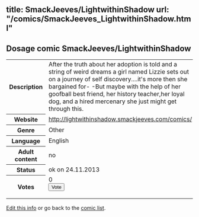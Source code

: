 title: SmackJeeves/LightwithinShadow
url: "/comics/SmackJeeves_LightwithinShadow.html"
---
Dosage comic SmackJeeves/LightwithinShadow
-----------------------------------------

<p id="msg"></p>
<script type="text/javascript">
if (window.location.search === '?edit_info_mail=sent_ok') {
  var elem = document.getElementById("msg");
  elem.innerHTML = 'Edited information sucessfully sent for review, which is usually done daily. Thanks!';
  elem.className = 'ok';
}
</script>
<table class="comicinfo">
<tr>
<th>Description</th><td>After the truth about her adoption is told and a string of weird dreams a girl named Lizzie sets out on a journey of self discovery....it's more then she bargained for- -But maybe with the help of her goofball best friend, her history teacher,her loyal dog, and a hired mercenary she just might get through this.</td>
</tr>
<tr>
<th>Website</th><td><a href="http://lightwithinshadow.smackjeeves.com/comics/">http://lightwithinshadow.smackjeeves.com/comics/</a></td>
</tr>
<tr>
<th>Genre</th><td>Other</td>
</tr>
<tr>
<th>Language</th><td>English</td>
</tr>
<tr>
<th>Adult content</th><td>no</td>
</tr>
<tr>
<th>Status</th><td>ok on 24.11.2013</td>
</tr>
<tr>
<th>Votes</th><td>0
<form action="http://gaecounter.appspot.com/count/" method="POST">
<input name="name" type="hidden" value="SmackJeeves_LightwithinShadow"/>
<input name="uid" type="hidden" id="voteuid" value=""/>
<input type="submit" value="Vote"/>
</form>
</td>
</tr>
</table>
<script type="text/javascript">
var ua = navigator.userAgent;
document.getElementById("voteuid").value = ua.replace(/[^a-zA-Z0-9\._:]/g , "_");;
</script>

[Edit this info](SmackJeeves_LightwithinShadow_edit.html) or go back to the [comic list](../comic-index.html).
